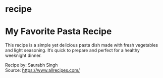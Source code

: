 # recipe
# My Favorite Pasta Recipe

This recipe is a simple yet delicious pasta dish made with fresh vegetables and light seasoning. It’s quick to prepare and perfect for a healthy weeknight dinner.

Recipe by: Saurabh Singh  
Source: https://www.allrecipes.com/ 
